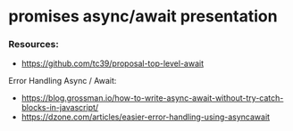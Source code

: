 # promises async/await presentation



### Resources:

* https://github.com/tc39/proposal-top-level-await


Error Handling Async / Await:
* https://blog.grossman.io/how-to-write-async-await-without-try-catch-blocks-in-javascript/
* https://dzone.com/articles/easier-error-handling-using-asyncawait
